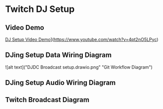 # Twitch DJ Setup

## Video Demo

[DJ Setup Video Demo](https://img.youtube.com/vi/4pt2nO5LPyc/0.jpg)](https://www.youtube.com/watch?v=4pt2nO5LPyc)

## DJing Setup Data Wiring Diagram

![alt text]("DJDC Broadcast setup.drawio.png" "Git Workflow Diagram")

## DJing Setup Audio Wiring Diagram

## Twitch Broadcast Diagram

